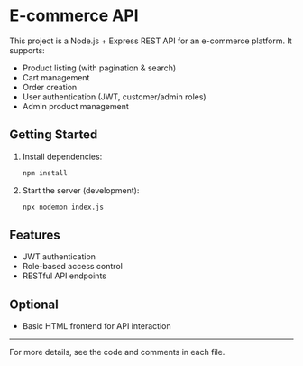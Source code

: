 # E-commerce API

This project is a Node.js + Express REST API for an e-commerce platform. It supports:
- Product listing (with pagination & search)
- Cart management
- Order creation
- User authentication (JWT, customer/admin roles)
- Admin product management

## Getting Started

1. Install dependencies:
   ```sh
   npm install
   ```
2. Start the server (development):
   ```sh
   npx nodemon index.js
   ```

## Features
- JWT authentication
- Role-based access control
- RESTful API endpoints

## Optional
- Basic HTML frontend for API interaction

---

For more details, see the code and comments in each file.
